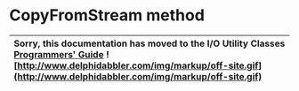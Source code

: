 <a href='Hidden comment: 
$Rev$
$Date$
'></a>

# CopyFromStream method #

| Sorry, this documentation has moved to the I/O Utility Classes **[Programmers' Guide](http://wiki.delphidabbler.com/index.php/Docs/TPJPipeCopyFromStream)** ![http://www.delphidabbler.com/img/markup/off-site.gif](http://www.delphidabbler.com/img/markup/off-site.gif) |
|:--------------------------------------------------------------------------------------------------------------------------------------------------------------------------------------------------------------------------------------------------------------------------|